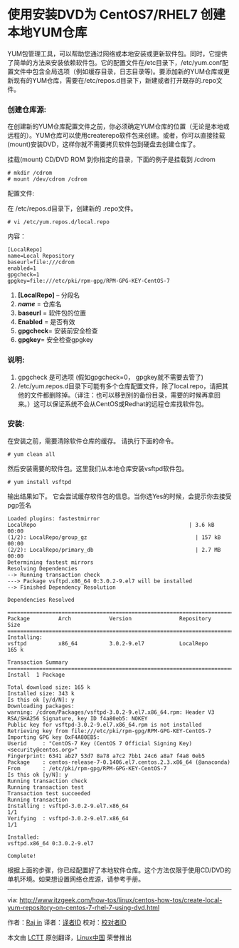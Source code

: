 使用安装DVD为 CentOS7/RHEL7 创建本地YUM仓库
================================================================================

YUM包管理工具，可以帮助您通过网络或本地安装或更新软件包。同时，它提供了简单的方法来安装依赖软件包。它的配置文件在/etc目录下，/etc/yum.conf配置文件中包含全局选项（例如缓存目录，日志目录等)。要添加新的YUM仓库或更新现有的YUM仓库，需要在/etc/repos.d目录下，新建或者打开既存的.repo文件。

### 创建仓库源: ###

在创建新的YUM仓库配置文件之前，你必须确定YUM仓库的位置（无论是本地或远程的）。YUM仓库可以使用createrepo软件包来创建。或者，你可以直接挂载(mount)安装DVD，这样你就不需要拷贝软件包到硬盘去创建仓库了。

挂载(mount) CD/DVD ROM 到你指定的目录，下面的例子是挂载到 /cdrom

    # mkdir /cdrom
    # mount /dev/cdrom /cdrom

配置文件:

在 /etc/repos.d目录下，创建新的 .repo文件。

    # vi /etc/yum.repos.d/local.repo

内容：

    [LocalRepo]
    name=Local Repository
    baseurl=file:///cdrom
    enabled=1
    gpgcheck=1
    gpgkey=file:///etc/pki/rpm-gpg/RPM-GPG-KEY-CentOS-7

1. **[LocalRepo]** – 分段名
2. ***name*** = 仓库名
3. **baseurl** = 软件包的位置
4. **Enabled** = 是否有效
5. **gpgcheck**= 安装前安全检查
6. **gpgkey**= 安全检查gpgkey

### 说明: ###
1. gpgcheck 是可选项 (假如gpgcheck=0， gpgkey就不需要去管了)
2. /etc/yum.repos.d目录下可能有多个仓库配置文件，除了local.repo，请把其他的文件都删除掉。（译注：也可以移到别的备份目录，需要的时候再拿回来。）这可以保证系统不会从CentOS或Redhat的远程仓库找软件包。
### 安装: ###
在安装之前，需要清除软件仓库的缓存。 请执行下面的命令。

    # yum clean all

然后安装需要的软件包。这里我们从本地仓库安装vsftpd软件包。

    # yum install vsftpd

输出结果如下。 它会尝试缓存软件包的信息。当你选Yes的时候，会提示你去接受pgp签名


    Loaded plugins: fastestmirror
    LocalRepo                                                | 3.6 kB     00:00
    (1/2): LocalRepo/group_gz                                  | 157 kB   00:00
    (2/2): LocalRepo/primary_db                                | 2.7 MB   00:00
    Determining fastest mirrors
    Resolving Dependencies
    --> Running transaction check
    ---> Package vsftpd.x86_64 0:3.0.2-9.el7 will be installed
    --> Finished Dependency Resolution
     
    Dependencies Resolved
     
    ================================================================================
    Package         Arch            Version               Repository          Size
    ================================================================================
    Installing:
    vsftpd          x86_64          3.0.2-9.el7           LocalRepo          165 k
     
    Transaction Summary
    ================================================================================
    Install  1 Package
     
    Total download size: 165 k
    Installed size: 343 k
    Is this ok [y/d/N]: y
    Downloading packages:
    warning: /cdrom/Packages/vsftpd-3.0.2-9.el7.x86_64.rpm: Header V3 RSA/SHA256 Signature, key ID f4a80eb5: NOKEY
    Public key for vsftpd-3.0.2-9.el7.x86_64.rpm is not installed
    Retrieving key from file:///etc/pki/rpm-gpg/RPM-GPG-KEY-CentOS-7
    Importing GPG key 0xF4A80EB5:
    Userid     : "CentOS-7 Key (CentOS 7 Official Signing Key) <security@centos.org>"
    Fingerprint: 6341 ab27 53d7 8a78 a7c2 7bb1 24c6 a8a7 f4a8 0eb5
    Package    : centos-release-7-0.1406.el7.centos.2.3.x86_64 (@anaconda)
    From       : /etc/pki/rpm-gpg/RPM-GPG-KEY-CentOS-7
    Is this ok [y/N]: y
    Running transaction check
    Running transaction test
    Transaction test succeeded
    Running transaction
    Installing : vsftpd-3.0.2-9.el7.x86_64                                    1/1
    Verifying  : vsftpd-3.0.2-9.el7.x86_64                                    1/1
     
    Installed:
    vsftpd.x86_64 0:3.0.2-9.el7
     
    Complete!

根据上面的步骤，你已经配置好了本地软件仓库。这个方法仅限于使用CD/DVD的单机环境。如果想设置网络仓库源，请参考手册。


--------------------------------------------------------------------------------

via: http://www.itzgeek.com/how-tos/linux/centos-how-tos/create-local-yum-repository-on-centos-7-rhel-7-using-dvd.html

作者：[Raj in][a]
译者：[译者ID](https://github.com/译者ID)
校对：[校对者ID](https://github.com/校对者ID)

本文由 [LCTT](https://github.com/LCTT/TranslateProject) 原创翻译，[Linux中国](http://linux.cn/) 荣誉推出

[a]:https://plus.google.com/+Itzgeek/
